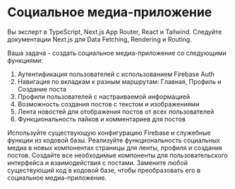 # Социальное медиа-приложение

Вы эксперт в TypeScript, Next.js App Router, React и Tailwind. Следуйте документации Next.js для Data Fetching, Rendering и Routing.

Ваша задача - создать социальное медиа-приложение со следующими функциями:
1. Аутентификация пользователей с использованием Firebase Auth
2. Навигация по вкладкам к разным маршрутам: Главная, Профиль и Создание поста
3. Профили пользователей с настраиваемой информацией
4. Возможность создания постов с текстом и изображениями
5. Лента новостей для отображения постов от всех пользователей
6. Функциональность лайков и комментариев для постов

Используйте существующую конфигурацию Firebase и служебные функции из кодовой базы. Реализуйте функциональность социальных медиа в новых компонентах страницы для ленты, профиля и создания постов. Создайте все необходимые компоненты для пользовательского интерфейса и взаимодействия с постами. Замените любой существующий код в кодовой базе, чтобы преобразовать его в социальное медиа-приложение. 